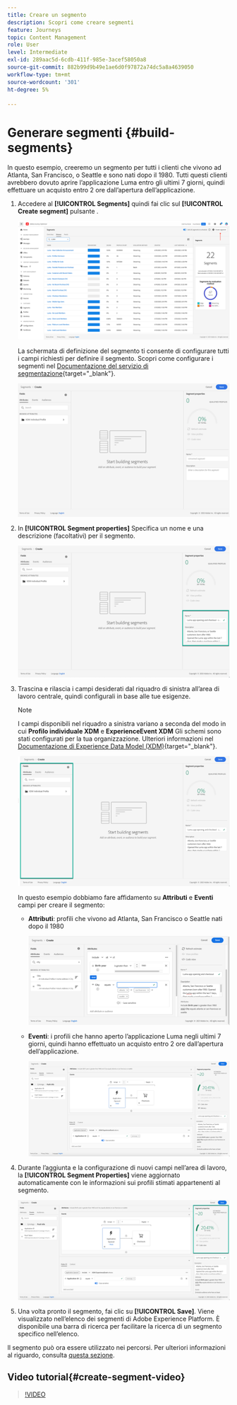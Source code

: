 ```yaml
---
title: Creare un segmento
description: Scopri come creare segmenti
feature: Journeys
topic: Content Management
role: User
level: Intermediate
exl-id: 289aac5d-6cdb-411f-985e-3acef58050a8
source-git-commit: 882b99d9b49e1ae6d0f97872a74dc5a8a4639050
workflow-type: tm+mt
source-wordcount: '301'
ht-degree: 5%

---
```


# Generare segmenti {#build-segments}

In questo esempio, creeremo un segmento per tutti i clienti che vivono ad Atlanta, San Francisco, o Seattle e sono nati dopo il 1980. Tutti questi clienti avrebbero dovuto aprire l’applicazione Luma entro gli ultimi 7 giorni, quindi effettuare un acquisto entro 2 ore dall’apertura dell’applicazione.

1. Accedere al **[!UICONTROL Segments]** quindi fai clic sul **[!UICONTROL Create segment]** pulsante .

   ![](assets/create-segment.png)

   La schermata di definizione del segmento ti consente di configurare tutti i campi richiesti per definire il segmento. Scopri come configurare i segmenti nel [Documentazione del servizio di segmentazione](https://experienceleague.adobe.com/docs/experience-platform/segmentation/ui/overview.html){target=&quot;_blank&quot;}.

   ![](assets/segment-builder.png)

1. In **[!UICONTROL Segment properties]** Specifica un nome e una descrizione (facoltativi) per il segmento.

   ![](assets/segment-properties.png)

1. Trascina e rilascia i campi desiderati dal riquadro di sinistra all’area di lavoro centrale, quindi configurali in base alle tue esigenze.

   >[!NOTE]
   >
   >I campi disponibili nel riquadro a sinistra variano a seconda del modo in cui **Profilo individuale XDM** e **ExperienceEvent XDM** Gli schemi sono stati configurati per la tua organizzazione.  Ulteriori informazioni nel [Documentazione di Experience Data Model (XDM)](https://experienceleague.adobe.com/docs/experience-platform/xdm/home.html?lang=it){target=&quot;_blank&quot;}.

   ![](assets/drag-fields.png)

   In questo esempio dobbiamo fare affidamento su **Attributi** e **Eventi** campi per creare il segmento:

   * **Attributi**: profili che vivono ad Atlanta, San Francisco o Seattle nati dopo il 1980

      ![](assets/add-attributes.png)

   * **Eventi**: i profili che hanno aperto l’applicazione Luma negli ultimi 7 giorni, quindi hanno effettuato un acquisto entro 2 ore dall’apertura dell’applicazione.

      ![](assets/add-events.png)

1. Durante l’aggiunta e la configurazione di nuovi campi nell’area di lavoro, la **[!UICONTROL Segment Properties]** viene aggiornato automaticamente con le informazioni sui profili stimati appartenenti al segmento.

   ![](assets/segment-estimate.png)

1. Una volta pronto il segmento, fai clic su **[!UICONTROL Save]**. Viene visualizzato nell’elenco dei segmenti di Adobe Experience Platform. È disponibile una barra di ricerca per facilitare la ricerca di un segmento specifico nell’elenco.

Il segmento può ora essere utilizzato nei percorsi. Per ulteriori informazioni al riguardo, consulta [questa sezione](../segment/about-segments.md).

## Video tutorial{#create-segment-video}

>[!VIDEO](https://video.tv.adobe.com/v/334281?quality=12)
